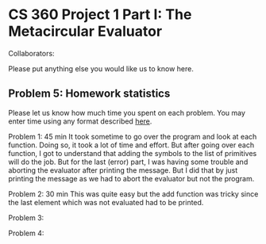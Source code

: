 # CS 360 Project 1 Part I: The Metacircular Evaluator

Collaborators:

Please put anything else you would like us to know here.

## Problem 5: Homework statistics

Please let us know how much time you spent on each problem. You may enter time using any format described [here](https://github.com/wroberts/pytimeparse).

Problem 1: 45 min
It took sometime to go over the program and look at each function. Doing so, it took a lot of time and effort. But after going over each function, I got to understand that adding the symbols to the list of primitives will do the job. But for the last (error) part, I was having some trouble and aborting the evaluator after printing the message. But I did that by just printing the message as we had to abort the evaluator but not the program.

Problem 2: 30 min
This was quite easy but the add function was tricky since the last element which was not evaluated had to be printed. 

Problem 3:

Problem 4:

